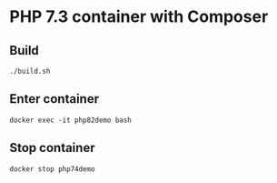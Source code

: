 # PHP 7.3 container with Composer

## Build

`./build.sh`

## Enter container

`docker exec -it php82demo bash`

## Stop container

`docker stop php74demo`
